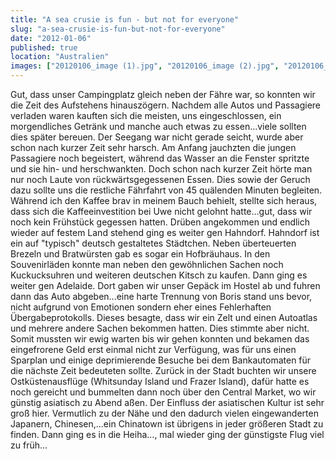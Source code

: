 ```yaml
---
title: "A sea crusie is fun - but not for everyone"
slug: "a-sea-crusie-is-fun-but-not-for-everyone"
date: "2012-01-06"
published: true
location: "Australien"
images: ["20120106_image (1).jpg", "20120106_image (2).jpg", "20120106_image (3).jpg", "20120106_image (4).jpg"]
---
```


Gut, dass unser Campingplatz gleich neben der Fähre war, so konnten wir die Zeit des Aufstehens hinauszögern. Nachdem alle Autos und Passagiere verladen waren kauften sich die meisten, uns eingeschlossen, ein morgendliches Getränk und manche auch etwas zu essen...viele sollten dies später bereuen. Der Seegang war nicht gerade seicht, wurde aber schon nach kurzer Zeit sehr harsch. Am Anfang jauchzten die jungen Passagiere noch begeistert, während das Wasser an die Fenster spritzte und sie hin- und herschwankten. Doch schon nach kurzer Zeit hörte man nur noch Laute von rückwärtsgegessenen Essen. Dies sowie der Geruch dazu sollte uns die restliche Fährfahrt von 45 quälenden Minuten begleiten. Während ich den Kaffee brav in meinem Bauch behielt, stellte sich heraus, dass sich die Kaffeeinvestition bei Uwe nicht gelohnt hatte...gut, dass wir noch kein Frühstück gegessen hatten.
Drüben angekommen und endlich wieder auf festem Land stehend ging es weiter gen Hahndorf. Hahndorf ist ein auf "typisch" deutsch gestaltetes Städtchen. Neben überteuerten Brezeln und Bratwürsten gab es sogar ein Hofbräuhaus. In den Souvenirläden konnte man neben den gewöhnlichen Sachen noch Kuckucksuhren und weiteren deutschen Kitsch zu kaufen.
Dann ging es weiter gen Adelaide. Dort gaben wir unser Gepäck im Hostel ab und fuhren dann das Auto abgeben...eine harte Trennung von Boris stand uns bevor, nicht aufgrund von Emotionen sondern eher eines Fehlerhaften Übergabeprotokolls. Dieses besagte, dass wir ein Zelt und einen Autoatlas und mehrere andere Sachen bekommen hatten. Dies stimmte aber nicht. Somit mussten wir ewig warten bis wir gehen konnten und bekamen das eingefrorene Geld erst einmal nicht zur Verfügung, was für uns einen Sparplan und einige deprimierende Besuche bei dem Bankautomaten für die nächste Zeit bedeuteten sollte.
Zurück in der Stadt buchten wir unsere Ostküstenausflüge (Whitsunday Island und Frazer Island), dafür hatte es noch gereicht und bummelten dann noch über den Central Market, wo wir günstig asiatisch zu Abend aßen.
Der Einfluss der asiatischen Kultur ist sehr groß hier. Vermutlich zu der Nähe und den dadurch vielen eingewanderten Japanern, Chinesen,...ein Chinatown ist übrigens in jeder größeren Stadt zu finden.
Dann ging es in die Heiha..., mal wieder ging der günstigste Flug viel zu früh...
